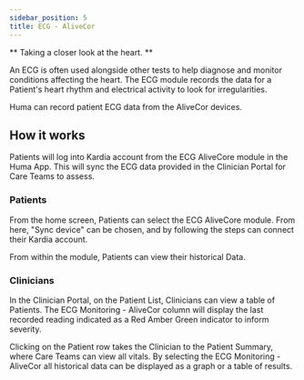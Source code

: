 ```yaml
---
sidebar_position: 5
title: ECG - AliveCor
---
```


** Taking a closer look at the heart. **

An ECG is often used alongside other tests to help diagnose and monitor conditions affecting the heart. The ECG module records the data for a Patient's heart rhythm and electrical activity to look for irregularities.

Huma can record patient ECG data from the AliveCor devices.

## How it works

Patients will log into Kardia account from the ECG AliveCore module in the Huma App. This will sync the ECG data provided in the Clinician Portal for Care Teams to assess.

### Patients
 
From the home screen, Patients can select the ECG AliveCore module. From here, "Sync device" can be chosen, and by following the steps can connect their Kardia account.

<!-- ![Add a ECG Monitoring - AliveCor result](./assets/blood-glucose.svg) -->

From within the module, Patients can view their historical Data.

### Clinicians

In the Clinician Portal, on the Patient List, Clinicians can view a table of Patients. The ECG Monitoring - AliveCor column will display the last recorded reading indicated as a Red Amber Green indicator to inform severity. 

<!-- ![View ECG Monitoring - AliveCor from the Patient List](./assets/cp-patient-list-blood-glucose.svg) -->

Clicking on the Patient row takes the Clinician to the Patient Summary, where Care Teams can view all vitals. By selecting the ECG Monitoring - AliveCor all historical data can be displayed as a graph or a table of results.